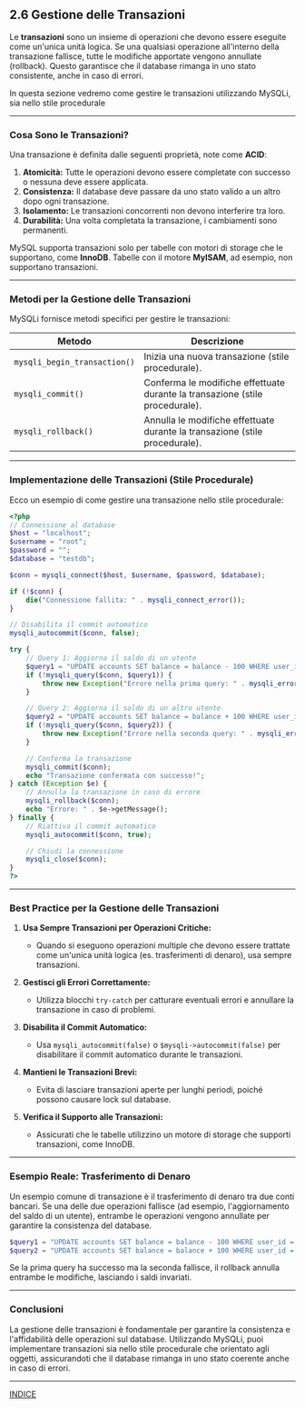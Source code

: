 ## **2.6 Gestione delle Transazioni**

Le **transazioni** sono un insieme di operazioni che devono essere eseguite come un'unica unità logica. Se una qualsiasi operazione all'interno della transazione fallisce, tutte le modifiche apportate vengono annullate (rollback). Questo garantisce che il database rimanga in uno stato consistente, anche in caso di errori.

In questa sezione vedremo come gestire le transazioni utilizzando MySQLi, sia nello stile procedurale

---

### **Cosa Sono le Transazioni?**

Una transazione è definita dalle seguenti proprietà, note come **ACID**:

1. **Atomicità:** Tutte le operazioni devono essere completate con successo o nessuna deve essere applicata.
2. **Consistenza:** Il database deve passare da uno stato valido a un altro dopo ogni transazione.
3. **Isolamento:** Le transazioni concorrenti non devono interferire tra loro.
4. **Durabilità:** Una volta completata la transazione, i cambiamenti sono permanenti.

MySQL supporta transazioni solo per tabelle con motori di storage che le supportano, come **InnoDB**. Tabelle con il motore **MyISAM**, ad esempio, non supportano transazioni.

---

### **Metodi per la Gestione delle Transazioni**

MySQLi fornisce metodi specifici per gestire le transazioni:

| **Metodo**                  | **Descrizione**                                                                 |
|-----------------------------|-------------------------------------------------------------------------------|
| `mysqli_begin_transaction()`| Inizia una nuova transazione (stile procedurale).                             |
| `mysqli_commit()`           | Conferma le modifiche effettuate durante la transazione (stile procedurale).  |
| `mysqli_rollback()`         | Annulla le modifiche effettuate durante la transazione (stile procedurale).   |

---

### **Implementazione delle Transazioni (Stile Procedurale)**

Ecco un esempio di come gestire una transazione nello stile procedurale:

```php
<?php
// Connessione al database
$host = "localhost";
$username = "root";
$password = "";
$database = "testdb";

$conn = mysqli_connect($host, $username, $password, $database);

if (!$conn) {
    die("Connessione fallita: " . mysqli_connect_error());
}

// Disabilita il commit automatico
mysqli_autocommit($conn, false);

try {
    // Query 1: Aggiorna il saldo di un utente
    $query1 = "UPDATE accounts SET balance = balance - 100 WHERE user_id = 1";
    if (!mysqli_query($conn, $query1)) {
        throw new Exception("Errore nella prima query: " . mysqli_error($conn));
    }

    // Query 2: Aggiorna il saldo di un altro utente
    $query2 = "UPDATE accounts SET balance = balance + 100 WHERE user_id = 2";
    if (!mysqli_query($conn, $query2)) {
        throw new Exception("Errore nella seconda query: " . mysqli_error($conn));
    }

    // Conferma la transazione
    mysqli_commit($conn);
    echo "Transazione confermata con successo!";
} catch (Exception $e) {
    // Annulla la transazione in caso di errore
    mysqli_rollback($conn);
    echo "Errore: " . $e->getMessage();
} finally {
    // Riattiva il commit automatico
    mysqli_autocommit($conn, true);

    // Chiudi la connessione
    mysqli_close($conn);
}
?>
```

---

### **Best Practice per la Gestione delle Transazioni**

1. **Usa Sempre Transazioni per Operazioni Critiche:**
   - Quando si eseguono operazioni multiple che devono essere trattate come un'unica unità logica (es. trasferimenti di denaro), usa sempre transazioni.

2. **Gestisci gli Errori Correttamente:**
   - Utilizza blocchi `try-catch` per catturare eventuali errori e annullare la transazione in caso di problemi.

3. **Disabilita il Commit Automatico:**
   - Usa `mysqli_autocommit(false)` o `$mysqli->autocommit(false)` per disabilitare il commit automatico durante le transazioni.

4. **Mantieni le Transazioni Brevi:**
   - Evita di lasciare transazioni aperte per lunghi periodi, poiché possono causare lock sul database.

5. **Verifica il Supporto alle Transazioni:**
   - Assicurati che le tabelle utilizzino un motore di storage che supporti transazioni, come InnoDB.

---

### **Esempio Reale: Trasferimento di Denaro**

Un esempio comune di transazione è il trasferimento di denaro tra due conti bancari. Se una delle due operazioni fallisce (ad esempio, l'aggiornamento del saldo di un utente), entrambe le operazioni vengono annullate per garantire la consistenza del database.

```php
$query1 = "UPDATE accounts SET balance = balance - 100 WHERE user_id = 1";
$query2 = "UPDATE accounts SET balance = balance + 100 WHERE user_id = 2";
```

Se la prima query ha successo ma la seconda fallisce, il rollback annulla entrambe le modifiche, lasciando i saldi invariati.

---

### **Conclusioni**

La gestione delle transazioni è fondamentale per garantire la consistenza e l'affidabilità delle operazioni sul database. Utilizzando MySQLi, puoi implementare transazioni sia nello stile procedurale che orientato agli oggetti, assicurandoti che il database rimanga in uno stato coerente anche in caso di errori.

---
[INDICE](README.md)

